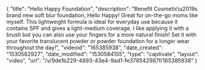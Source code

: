 {
    "title": "Hello Happy Foundation",
    "description": "Benefit Cosmetic\u2019s brand new soft blur foundation, Hello Happy! Great for on-the-go moms like myself. This lightweight formula is ideal for everyday use because it contains SPF and gives a light-medium coverage. I like applying it with a brush but you can also use your fingers for a more natural finish! Set it with your favorite translucent powder or powder foundation for a longer wear throughout the day!",
    "videoid": "165385938",
    "date_created": "1530582927",
    "date_modified": "1530584155",
    "type": "captivate",
    "layout": "video",
    "url": "\/v\/9de1b229-4893-43e4-9ad1-fe378542987f\/165385938"
}